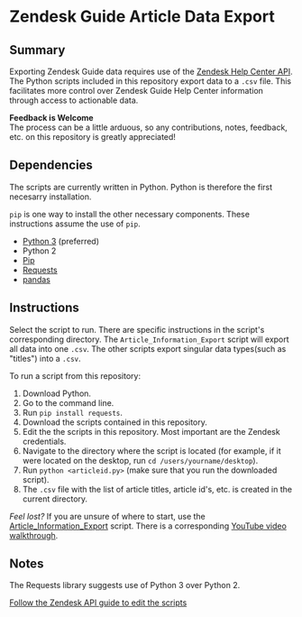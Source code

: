 # Zendesk Guide Article Data Export

## Summary
Exporting Zendesk Guide data requires use of the [Zendesk Help Center API](https://developer.zendesk.com/rest_api/docs/help_center/introduction). The Python scripts included in this repository
export data to a `.csv` file. This facilitates more control over Zendesk Guide Help Center information through access to actionable data.

**Feedback is Welcome**\
The process can be a little arduous, so any contributions, notes, feedback, etc. on this repository is greatly appreciated!

## Dependencies
The scripts are currently written in Python. Python is therefore the first necesarry installation.

`pip` is one way to install the other necessary components. These instructions assume the use of `pip`. 

* [Python 3](https://www.python.org/downloads/) (preferred)
* Python 2
* [Pip](https://pip.pypa.io/en/stable/installing/)
* [Requests](http://docs.python-requests.org/en/master/)
* [pandas](https://pandas.pydata.org/) 

## Instructions
Select the script to run. There are specific instructions in the script's corresponding directory. The `Article_Information_Export` script will export all data into one `.csv`. The other scripts export singular data types(such as "titles") into a `.csv`.

To run a script from this repository:
1. Download Python.
2. Go to the command line.
3. Run `pip install requests`.
4. Download the scripts contained in this repository.
5. Edit the the scripts in this repository. Most important are the Zendesk credentials.
6. Navigate to the directory where the script is located (for example, if it were located on the desktop, run `cd /users/yourname/desktop`).
7. Run `python <articleid.py>` (make sure that you run the downloaded script).
8. The `.csv` file with the list of article titles, article id's, etc. is created in the current directory.

*Feel lost?*
If you are unsure of where to start, use the [Article_Information_Export](https://github.com/scotthavard92/Zendesk-Help-Center-Export-Scripts/tree/master/Article_Information_Export) script. There is a corresponding [YouTube video walkthrough](https://www.youtube.com/watch?v=nGYQwV-kpyE). 

## Notes
The Requests library suggests use of Python 3 over Python 2. 

[Follow the Zendesk API guide to edit the scripts](https://developer.zendesk.com/rest_api/docs/help_center/articles)
